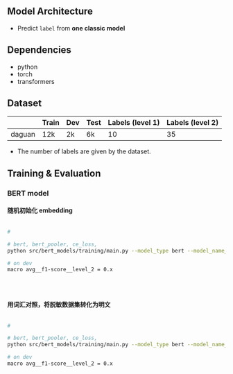 ## Model Architecture

- Predict `label` from **one classic model** 

## Dependencies

- python
- torch
- transformers

## Dataset

|       | Train  | Dev | Test |  Labels (level 1) | Labels (level 2) |
| ----- | ------ | --- | ---- |  ----------- |     ---- |
| daguan  | 12k  | 2k | 6k  |  10    |   35  |

- The number of labels are given by the dataset.

## Training & Evaluation


### BERT model

#### 随机初始化 embedding

```bash

#

# bert, bert_pooler, ce_loss,
python src/bert_models/training/main.py --model_type bert --model_name_or_path resources/bert/chinese-bert-wwm-ext_embedding_replaced_random --data_dir ./datasets/phase_1/splits/fold_0 --label_file_level_1 datasets/phase_1/labels_level_1.txt --label_file_level_2 datasets/phase_1/labels_level_2.txt --task daguan --aggregator bert_pooler --model_dir ./experiments/outputs/daguan/bert_0821_0 --do_train --do_eval --train_batch_size 16 --num_train_epochs 50 --embeddings_learning_rate 0.4e-4 --encoder_learning_rate 0.5e-4 --classifier_learning_rate 5e-4 --warmup_steps 200 --max_seq_len 132 --dropout_rate 0.15 --metric_key_for_early_stop "macro avg__f1-score__level_2" --logging_steps 200 --patience 12 --label2freq_level_1_dir datasets/phase_1/label2freq_level_1.json --label2freq_level_2_dir datasets/phase_1/label2freq_level_2.json 

# on dev
macro avg__f1-score__level_2 = 0.x





```


#### 用词汇对照，将脱敏数据集转化为明文

```bash

#

# bert, bert_pooler, ce_loss,
python src/bert_models/training/main.py --model_type bert --model_name_or_path resources/bert/chinese-bert-wwm-ext --data_dir ./datasets/phase_1/splits/fold_0 --label_file_level_1 datasets/phase_1/labels_level_1.txt --label_file_level_2 datasets/phase_1/labels_level_2.txt --task daguan --aggregator bert_pooler --model_dir ./experiments/outputs/daguan/bert_0821_0 --do_train --do_eval --train_batch_size 16 --num_train_epochs 50 --embeddings_learning_rate 0.4e-4 --encoder_learning_rate 0.5e-4 --classifier_learning_rate 5e-4 --warmup_steps 200 --max_seq_len 132 --dropout_rate 0.15 --metric_key_for_early_stop "macro avg__f1-score__level_2" --logging_steps 200 --patience 12 --label2freq_level_1_dir datasets/phase_1/label2freq_level_1.json --label2freq_level_2_dir datasets/phase_1/label2freq_level_2.json 

# on dev
macro avg__f1-score__level_2 = 0.x





```


